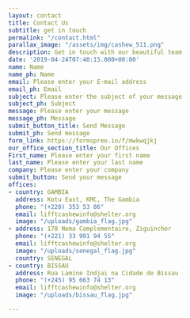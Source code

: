 ```yaml
---
layout: contact
title: Contact Us
subtitle: get in touch
permalink: "/contact.html"
parallax_image: "/assets/img/cashew_511.png"
description: Get in touch with our beautiful team
date: '2019-04-24T07:40:15.000+00:00'
name: Name
name_ph: Name
email: Please enter your E-mail address
email_ph: Email
subject: Please enter the subject of your message
subject_ph: Subject
message: Please enter your message
message_ph: Message
submit_button_title: Send Message
submit_ph: Send message
form_link: https://formspree.io/f/mwkwqjkj
our_office_section_title: Our Offices
First_name: Please enter your first name
last_name: Please enter your last name
company: Please enter your company
submit_button: Send your message
offices:
- country: GAMBIA
  address: Kotu East, KMC, The Gambia
  phone: "(+220) 353 53 86"
  email: lifftcashewinfo@shelter.org
  image: "/uploads/gambia_flag.jpg"
- address: 178 Nema Complementaire, Ziguinchor
  phone: "(+221) 33 991 94 55"
  email: lifftcashewinfo@shelter.org
  image: "/uploads/senegal_flag.jpg"
  country: SENEGAL
- country: BISSAU
  address: Rua Lamine Indjai na Cidade de Bissau
  phone: "(+245) 95 663 74 13"
  email: lifftcashewinfo@shelter.org
  image: "/uploads/bissau_flag.jpg"

---
```


